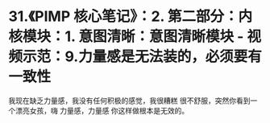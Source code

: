 # 31.《PIMP 核心笔记》：2. 第二部分：内核模块：1. 意图清晰：意图清晰模块 - 视频示范：9.力量感是无法装的，必须要有一致性

我现在缺乏力量感，我没有任何积极的感觉，我很糟糕 很不舒服，突然你看到一个漂亮女孩，嗨 力量感，力量感 你这样做根本是无效的。